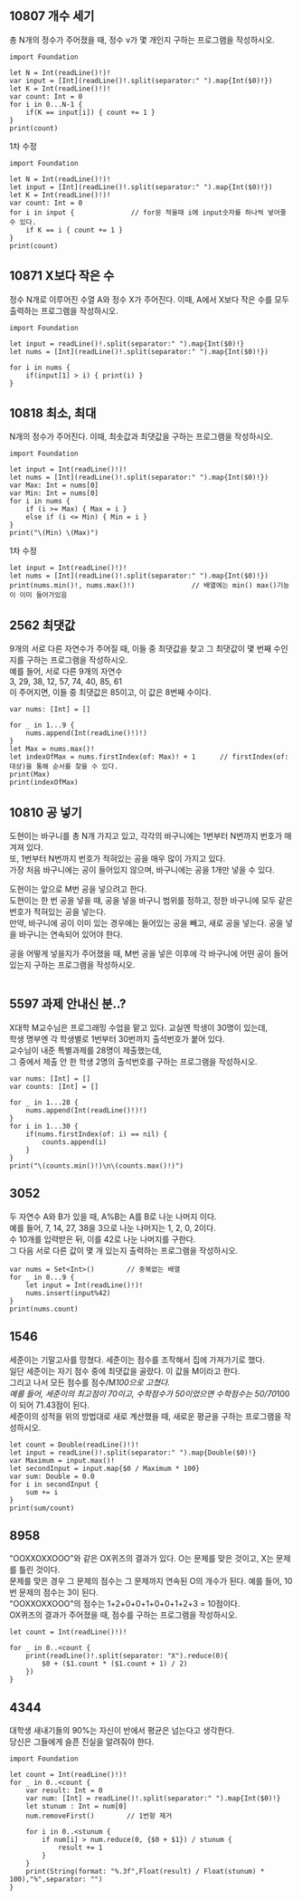 ## 10807 개수 세기
총 N개의 정수가 주어졌을 때, 정수 v가 몇 개인지 구하는 프로그램을 작성하시오.   
```
import Foundation

let N = Int(readLine()!)!
var input = [Int](readLine()!.split(separator:" ").map{Int($0)!})
let K = Int(readLine()!)!
var count: Int = 0
for i in 0...N-1 {
    if(K == input[i]) { count += 1 }
}
print(count)
```
1차 수정   
```
import Foundation

let N = Int(readLine()!)!
let input = [Int](readLine()!.split(separator:" ").map{Int($0)!})
let K = Int(readLine()!)!
var count: Int = 0
for i in input {              // for문 적을때 i에 input숫자를 하나씩 넣어줄 수 있다.
    if K == i { count += 1 }
}
print(count)
```
## 10871 X보다 작은 수 
정수 N개로 이루어진 수열 A와 정수 X가 주어진다. 이때, A에서 X보다 작은 수를 모두 출력하는 프로그램을 작성하시오.   
```
import Foundation

let input = readLine()!.split(separator:" ").map{Int($0)!}
let nums = [Int](readLine()!.split(separator:" ").map{Int($0)!})

for i in nums {
    if(input[1] > i) { print(i) }
}
```
## 10818 최소, 최대
N개의 정수가 주어진다. 이때, 최솟값과 최댓값을 구하는 프로그램을 작성하시오.   
```
import Foundation

let input = Int(readLine()!)!
let nums = [Int](readLine()!.split(separator:" ").map{Int($0)!})
var Max: Int = nums[0]
var Min: Int = nums[0]
for i in nums {
    if (i >= Max) { Max = i }
    else if (i <= Min) { Min = i }
}
print("\(Min) \(Max)")
```
1차 수정   
```
let input = Int(readLine()!)!
let nums = [Int](readLine()!.split(separator:" ").map{Int($0)!})
print(nums.min()!, nums.max()!)              // 배열에는 min() max()기능이 이미 들어가있음
```
## 2562 최댓값
9개의 서로 다른 자연수가 주어질 때, 이들 중 최댓값을 찾고 그 최댓값이 몇 번째 수인지를 구하는 프로그램을 작성하시오.   
예를 들어, 서로 다른 9개의 자연수   
3, 29, 38, 12, 57, 74, 40, 85, 61   
이 주어지면, 이들 중 최댓값은 85이고, 이 값은 8번째 수이다.   
```
var nums: [Int] = []

for _ in 1...9 {
    nums.append(Int(readLine()!)!)
}
let Max = nums.max()!
let indexOfMax = nums.firstIndex(of: Max)! + 1      // firstIndex(of: 대상)을 통해 순서를 찾을 수 있다.
print(Max)
print(indexOfMax)
```
## 10810 공 넣기
도현이는 바구니를 총 N개 가지고 있고, 각각의 바구니에는 1번부터 N번까지 번호가 매겨져 있다.   
또, 1번부터 N번까지 번호가 적혀있는 공을 매우 많이 가지고 있다.   
가장 처음 바구니에는 공이 들어있지 않으며, 바구니에는 공을 1개만 넣을 수 있다.   
   
도현이는 앞으로 M번 공을 넣으려고 한다.   
도현이는 한 번 공을 넣을 때, 공을 넣을 바구니 범위를 정하고, 정한 바구니에 모두 같은 번호가 적혀있는 공을 넣는다.   
만약, 바구니에 공이 이미 있는 경우에는 들어있는 공을 빼고, 새로 공을 넣는다. 공을 넣을 바구니는 연속되어 있어야 한다.   
   
공을 어떻게 넣을지가 주어졌을 때, M번 공을 넣은 이후에 각 바구니에 어떤 공이 들어 있는지 구하는 프로그램을 작성하시오.   
```

```
## 5597 과제 안내신 분..?
X대학 M교수님은 프로그래밍 수업을 맡고 있다. 교실엔 학생이 30명이 있는데,   
학생 명부엔 각 학생별로 1번부터 30번까지 출석번호가 붙어 있다.   
교수님이 내준 특별과제를 28명이 제출했는데,   
그 중에서 제출 안 한 학생 2명의 출석번호를 구하는 프로그램을 작성하시오.   
```
var nums: [Int] = []
var counts: [Int] = []

for _ in 1...28 {
    nums.append(Int(readLine()!)!)
}
for i in 1...30 {
    if(nums.firstIndex(of: i) == nil) {
        counts.append(i)
    }
}
print("\(counts.min()!)\n\(counts.max()!)")
```
## 3052
두 자연수 A와 B가 있을 때, A%B는 A를 B로 나눈 나머지 이다.   
예를 들어, 7, 14, 27, 38을 3으로 나눈 나머지는 1, 2, 0, 2이다.   
수 10개를 입력받은 뒤, 이를 42로 나눈 나머지를 구한다.   
그 다음 서로 다른 값이 몇 개 있는지 출력하는 프로그램을 작성하시오.   
```
var nums = Set<Int>()        // 중복없는 배열
for _ in 0...9 {
    let input = Int(readLine()!)!
    nums.insert(input%42)
}
print(nums.count)
```
## 1546
세준이는 기말고사를 망쳤다. 세준이는 점수를 조작해서 집에 가져가기로 했다.   
일단 세준이는 자기 점수 중에 최댓값을 골랐다. 이 값을 M이라고 한다.   
그리고 나서 모든 점수를 점수/M*100으로 고쳤다.   
예를 들어, 세준이의 최고점이 70이고, 수학점수가 50이었으면 수학점수는 50/70*100이 되어 71.43점이 된다.   
세준이의 성적을 위의 방법대로 새로 계산했을 때, 새로운 평균을 구하는 프로그램을 작성하시오.   
```
let count = Double(readLine()!)!
let input = readLine()!.split(separator:" ").map{Double($0)!}
var Maximum = input.max()!
let secondInput = input.map{$0 / Maximum * 100}
var sum: Double = 0.0
for i in secondInput {
    sum += i
}
print(sum/count)
```
## 8958
"OOXXOXXOOO"와 같은 OX퀴즈의 결과가 있다. O는 문제를 맞은 것이고, X는 문제를 틀린 것이다.   
문제를 맞은 경우 그 문제의 점수는 그 문제까지 연속된 O의 개수가 된다. 예를 들어, 10번 문제의 점수는 3이 된다.   
"OOXXOXXOOO"의 점수는 1+2+0+0+1+0+0+1+2+3 = 10점이다.   
OX퀴즈의 결과가 주어졌을 때, 점수를 구하는 프로그램을 작성하시오.   
```
let count = Int(readLine()!)!

for _ in 0..<count {
    print(readLine()!.split(separator: "X").reduce(0){
        $0 + ($1.count * ($1.count + 1) / 2)
    })
}

```
## 4344
대학생 새내기들의 90%는 자신이 반에서 평균은 넘는다고 생각한다.   
당신은 그들에게 슬픈 진실을 알려줘야 한다.   
```
import Foundation

let count = Int(readLine()!)!
for _ in 0..<count {
    var result: Int = 0
    var num: [Int] = readLine()!.split(separator:" ").map{Int($0)!}
    let stunum : Int = num[0]
    num.removeFirst()        // 1번항 제거
    
    for i in 0..<stunum {
        if num[i] > num.reduce(0, {$0 + $1}) / stunum {
            result += 1
        }
    }
    print(String(format: "%.3f",Float(result) / Float(stunum) * 100),"%",separator: "")
}
```
